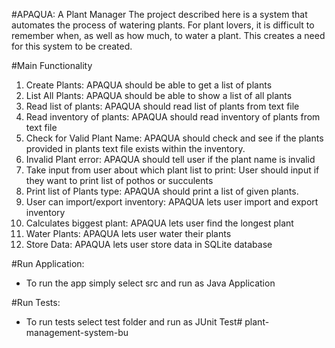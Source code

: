 #APAQUA: A Plant Manager
The project described here is a system that automates the process of watering plants. For plant lovers, it is difficult to remember when, as well as how much, to water a plant. This creates a need for this system to be created. 

#Main Functionality
1. Create Plants: APAQUA should be able to get a list of plants
2. List All Plants: APAQUA should be able to show a list of all plants
3. Read list of plants: APAQUA should read list of plants from text file
4. Read inventory of plants: APAQUA should read inventory of plants from text file 
5. Check for Valid Plant Name: APAQUA should check and see if the plants provided in plants text file exists within the inventory. 
6. Invalid Plant error: APAQUA should tell user if the plant name is invalid 
7. Take input from user about which plant list to print: User should input if they want to print list of pothos or succulents
8. Print list of Plants type: APAQUA should print a list of given plants.
9. User can import/export inventory: APAQUA lets user import and export inventory
10. Calculates biggest plant: APAQUA lets user find the longest plant
11. Water Plants: APAQUA lets user water their plants
12. Store Data: APAQUA lets user store data in SQLite database


#Run Application:
- To run the app simply select src and run as Java Application

#Run Tests:
- To run tests select test folder and run as JUnit Test# plant-management-system-bu
